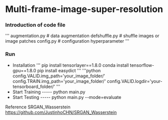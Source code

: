 # Multi-frame-image-super-resolution
### Introduction of code file
'''
   augmentation.py       # data augmentation
   defshuffle.py         # shuffle images or image patches
   config.py             # configuration hyperparameter
'''
### Run
* Installation
'''
   pip install tensorlayer==1.8.0
   conda install tensorflow-gpu==1.8.0
   pip install easydict
'''
'''python
   config.VALID.img_path='your_image_folder/'
   config.TRAIN.img_path='your_image_folder/'
   config.VALID.logdir='your-tensorboard_folder/'
 '''
 * Start Training   ----- python main.py
 * Start Testing    ----- python main.py --mode=evaluate
 
 Reference
 SRGAN_Wasserstein https://github.com/JustinhoCHN/SRGAN_Wasserstein
 
